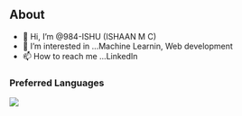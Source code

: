 ## About
- 👋 Hi, I’m @984-ISHU (ISHAAN M C)
- 👀 I’m interested in ...Machine Learnin, Web development 
- 📫 How to reach me ...LinkedIn

<!---
984-ISHU/984-ISHU is a ✨ special ✨ repository because its `README.md` (this file) appears on your GitHub profile.
You can click the Preview link to take a look at your changes.
--->
### Preferred Languages
<img src="https://skillicons.dev/icons?i=python, c" />
